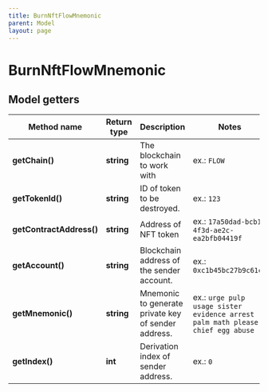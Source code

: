```yaml
---
title: BurnNftFlowMnemonic
parent: Model
layout: page
---
```


# BurnNftFlowMnemonic

## Model getters

Method name | Return type | Description | Notes
------------ | ------------- | ------------- | -------------
**getChain()** | **string** | The blockchain to work with | ex.: `FLOW`
**getTokenId()** | **string** | ID of token to be destroyed. | ex.: `123`
**getContractAddress()** | **string** | Address of NFT token | ex.: `17a50dad-bcb1-4f3d-ae2c-ea2bfb04419f`
**getAccount()** | **string** | Blockchain address of the sender account. | ex.: `0xc1b45bc27b9c61c3`
**getMnemonic()** | **string** | Mnemonic to generate private key of sender address. | ex.: `urge pulp usage sister evidence arrest palm math please chief egg abuse`
**getIndex()** | **int** | Derivation index of sender address. | ex.: `0`

